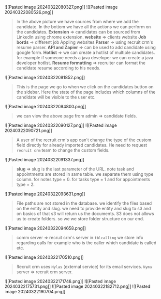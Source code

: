 ![[Pasted image 20240322080327.png]]
![[Pasted image 20240322080526.png]]
> In the above picture we have sources from where we add the candidate. In the bottom we have all the actions we can perform on the candidates.
> **Extension** => candidates can be sourced from LinkedIn using chrome extension.
> **website** => clients website
> **Job bords** => different job Appling websites
> **Parser** => using recruit crm's resume parser.
> **API and Zapier** => can be used to add candidate using google form.
> **Hotlist** => we can create a hotlist of multiple candidates. for example if someone needs a java developer we can create a java developer hotlist.
> **Resume formatting** => recruiter can format the candidate resume according to his needs.


![[Pasted image 20240322081852.png]]
> This is the page we go to when we click on the candidates button on the sidebar.
> Here the state of the page includes which columns of the candidate will be visible to the user etc.
> 
![[Pasted image 20240322084800.png]]
> we can view the above page from admin => candidate fields.

![[Pasted image 20240322090127.png]]
![[Pasted image 20240322090721.png]]
> A user of the recruit crm's app can't change the type of the custom field directly for already imported candidates. He need to request `recruit crm` team to change the custom fields. 

![[Pasted image 20240322091337.png]]
> **slug** => slug is the last parameter of the URL.
> note task and appointments are stored in same table. we separate them using type column. for notes type = 0. for tasks type = 1 and for appointments type = 2.
> 
![[Pasted image 20240322093631.png]]
> File paths are not stored in the database. we identify the files based on the entity and slug. we need to provide entity and slug to s3 and on basics of that s3 will return us the documents.
> S3 does not allows us to create folders. so we we store folder structure on our end.
> 
![[Pasted image 20240322094658.png]]
> comm server => recruit crm's server
> in `tblcalling` we store info regarding calls for example who is the caller which candidate is called etc.
> 
![[Pasted image 20240322170510.png]]
> Recruit crm uses `Nylas` (external service) for its email services.
> `Nyma` server => recruit crm server.

![[Pasted image 20240322171748.png]]
![[Pasted image 20240322175731.png]]
![[Pasted image 20240322182712.png]]
![[Pasted image 20240322190704.png]]
